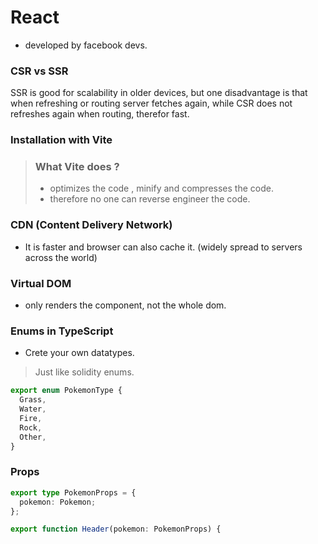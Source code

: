 # React

- developed by facebook devs.

### CSR vs SSR

SSR is good for scalability in older devices, but one disadvantage is that when refreshing or routing server fetches again, while CSR does not refreshes again when routing, therefor fast.

### Installation with Vite

> ### What Vite does ? 
> - optimizes the code , minify and compresses the code.
> - therefore no one can reverse engineer the code.

### CDN (Content Delivery Network)

- It is faster and browser can also cache it. (widely spread to servers across the world)

### Virtual DOM

- only renders the component, not the whole dom.

### Enums in TypeScript
- Crete your own datatypes.
> Just like solidity enums.

```typescript
export enum PokemonType {
  Grass,
  Water,
  Fire,
  Rock,
  Other,
}
```

### Props 

```typescript
export type PokemonProps = {
  pokemon: Pokemon;
};

export function Header(pokemon: PokemonProps) {
```

